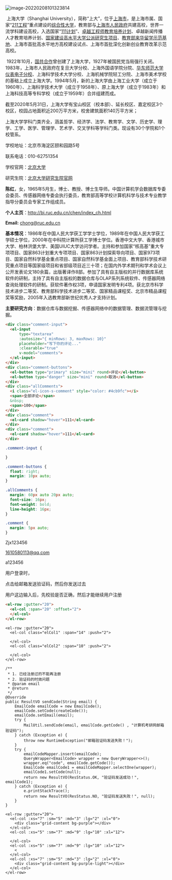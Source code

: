 ![image-20220208101323814](https://gitee.com/jxgitee/pictures/raw/master/img/202202081013904.png)





​         上海大学（Shanghai University），简称“上大”，位于[上海市](https://baike.baidu.com/item/上海市/127743)，是上海市属、国家“[211工程](https://baike.baidu.com/item/211工程/203547)”重点建设的[综合性大学](https://baike.baidu.com/item/综合性大学/5076820)，教育部与[上海市人民政府](https://baike.baidu.com/item/上海市人民政府/8624563)共建高校，世界一流学科建设高校，入选国家“[111计划](https://baike.baidu.com/item/111计划/10958807)”、[卓越工程师教育培养计划](https://baike.baidu.com/item/卓越工程师教育培养计划/4942299)、卓越新闻传播人才教育培养计划、[国家建设高水平大学公派研究生项目](https://baike.baidu.com/item/国家建设高水平大学公派研究生项目/819876)、[教育部来华留学示范基地](https://baike.baidu.com/item/教育部来华留学示范基地/19650396)、上海市首批高水平地方高校建设试点、上海市首批深化创新创业教育改革示范高校。

​         1922年10月，[国共合作](https://baike.baidu.com/item/国共合作/10588)曾创建了上海大学，1927年被国民党当局强行关闭。1983年，上海市人民政府在复旦大学分校、上海外国语学院分院、[华东师范大学仪表电子分校](https://baike.baidu.com/item/华东师范大学仪表电子分校/19723727)、上海科学技术大学分校、上海机械学院轻工分院、上海市美术学校的基础上成立上海大学。1994年5月，新的上海大学由上海工业大学（成立于1960年）、上海科学技术大学（成立于1958年）、原上海大学（成立于1983年）和上海科技高等专科学校（成立于1959年）合并组建而成。 

​         截至2020年5月31日，上海大学有宝山校区（校本部）、延长校区、嘉定校区3个校区，校园占地面积近200万平方米，校舍建筑面积140万平方米； 

​         上海大学学科门类齐全，涵盖哲学、经济学、法学、教育学、文学、历史学、理学、工学、医学、管理学、艺术学、交叉学科等学科门类。现设有30个学院和1个校管系。 





学校地址：北京市海淀区颐和园路5号

联系电话：010-62751354

学校官网：[北京大学](https://www.pku.edu.cn/)

研究生院：[北京大学研究生院官网](https://admission.pku.edu.cn/index.htm)



**陈红**，女，1965年5月生，博士、教授、博士生导师。中国计算机学会数据库专委会委员、传感器网络专委会执行委员，教育部高等学校计算机科学与技术专业教学指导分委员会专家工作组成员。

**个人主页**：http://bi.ruc.edu.cn/chen/index_ch.html

**Email:** chong@ruc.edu.cn

**基本情况**：1986年在中国人民大学获工学学士学位，1989年在中国人民大学获工学硕士学位，2000年在中科院计算所获工学博士学位。香港中文大学、香港城市大学、柏林洪堡大学、美国UIUC大学访问学者。主持和参加国家“核高基”重大专项项目、国家863计划重大专项项目、国家863计划探索导向项目、国家973项目、国家自然科学基金重点项目、国家自然科学基金面上项目、教育部科学技术研究重点项目等国家级项目和省部级项目近三十项；在国内外学术期刊和学术会议上公开发表论文180余篇，出版著译作8部。参加了具有自主版权的并行数据库系统软件的研制，主持了具有自主版权的数据仓库与OLAP系列系统软件、传感器网络查询处理软件的研制。获软件著作权3项，申请国家发明专利4项。获北京市科学技术进步二等奖、教育部科学技术进步二等奖、国家精品课程奖、北京市精品课程奖等奖励，2005年入选教育部新世纪优秀人才支持计划。

**主要研究方向**：数据仓库与数据挖掘、传感器网络中的数据管理、数据流管理与挖掘。





```html
<div class="comment-input">
  <el-input
      type="textarea"
      :autosize="{ minRows: 3, maxRows: 10}"
      placeholder="写下你的评论..."
      :clearable="true"
      v-model="comments">
  </el-input>
</div>
<div class="comment-buttons">
  <el-button type="primary" size="mini" round>评论</el-button>
  <el-button type="danger" size="mini" round>取消</el-button>
</div>
<div class="allComments">
  <i class="el-icon-s-comment" style="color: #4cb9fc"></i>
  <span>全部评论</span>
  &nbsp;
  <span>100</span>
</div>
<div class="comment">
  <el-card shadow="hover">111</el-card>
</div>
<div class="comment">
  <el-card shadow="hover">111</el-card>
</div>
```



```css
.comment-input {

}

.comment-buttons {
  float: right;
  margin: 10px auto;
}

.allComments {
  margin: 60px auto 20px auto;
  font-size: 16px;
  font-weight: bold;
  line-height: 16px;
}

.comment {
  margin: 5px auto;
}
```







Zjx123456

1610580113@qq.com

a123456





用户登录时，

点击给邮箱发送验证码，然后你发送过去

用户这边输入后，先校验是否正确，然后才能继续用户注册



```html
<el-row :gutter="20">
  <el-col :span="20" :offset="2">
  </el-col>
</el-row>
```





```
<el-row :gutter="20">
  <el-col class="elCol1" :span="14" :push="2">
    
  </el-col>
  <el-col class="elCol2" :span="10" :push="2">
    
  </el-col>
</el-row>
```





```
/**
 * 1. 已经注册过的不能再注册
 * 2. 验证码的时效问题
 * @param email
 * @return
 */
@Override
public ResultVO sendCode(String email) {
    EmailCode emailCode = new EmailCode();
    emailCode.setCode(createCode());
    emailCode.setEmail(email);
    try {
        MailUtil.sendCode(email, emailCode.getCode() , "计算机考研网邮箱验证码");
    } catch (Exception e) {
        throw new RuntimeException("邮箱验证码发送失败！");
    }
    try {
        emailCodeMapper.insert(emailCode);
        QueryWrapper<EmailCode> wrapper = new QueryWrapper<>();
        wrapper.eq("code", emailCode.getCode());
        EmailCode emailCode1 = emailCodeMapper.selectOne(wrapper);
        emailCode1.setCode(null);
        return new ResultVO(ResStatus.OK, "验证码发送成功！", emailCode1);
    } catch (Exception e) {
        e.printStackTrace();
        return new ResultVO(ResStatus.NO, "验证码发送失败！", null);
    }
}
```





```
<el-row :gutter="20">
  <el-col :xs="7" :sm="5" :md="3" :lg="2" :xl="0">
    <div class="grid-content bg-purple"></div>
  </el-col>
  <el-col :xs="5" :sm="7" :md="9" :lg="10" :xl="12">
    
  </el-col>
  <el-col :xs="5" :sm="7" :md="9" :lg="10" :xl="12">
    <
  </el-col>
  <el-col :xs="7" :sm="5" :md="3" :lg="2" :xl="0">
    <div class="grid-content bg-purple-light"></div>
  </el-col>
</el-row>
```
